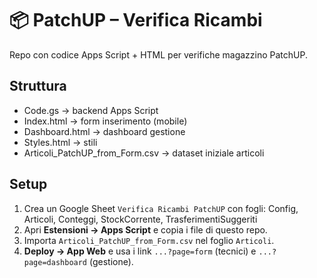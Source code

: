 # 📦 PatchUP – Verifica Ricambi

Repo con codice Apps Script + HTML per verifiche magazzino PatchUP.

## Struttura
- Code.gs → backend Apps Script
- Index.html → form inserimento (mobile)
- Dashboard.html → dashboard gestione
- Styles.html → stili
- Articoli_PatchUP_from_Form.csv → dataset iniziale articoli

## Setup
1. Crea un Google Sheet `Verifica Ricambi PatchUP` con fogli: Config, Articoli, Conteggi, StockCorrente, TrasferimentiSuggeriti
2. Apri **Estensioni → Apps Script** e copia i file di questo repo.
3. Importa `Articoli_PatchUP_from_Form.csv` nel foglio `Articoli`.
4. **Deploy → App Web** e usa i link `...?page=form` (tecnici) e `...?page=dashboard` (gestione).
